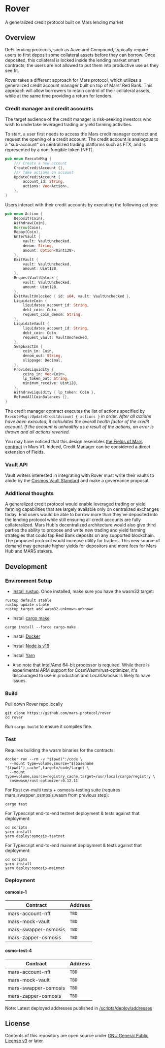 # Rover
A generalized credit protocol built on Mars lending market

## Overview

DeFi lending protocols, such as Aave and Compound, typically require users to first deposit some collateral assets before they can borrow. Once deposited, this collateral is locked inside the lending market smart contracts; the users are not allowed to put them into productive use as they see fit.

Rover takes a different approach for Mars protocol, which utilizes a generalized credit account manager built on top of Mars' Red Bank. This approach will allow borrowers to retain control of their collateral assets, while at the same time providing a return for lenders.

### Credit manager and credit accounts


The target audience of the credit manager is risk-seeking investors who wish to undertake leveraged trading or yield farming activities.

To start, a user first needs to access the Mars credit manager contract and request the opening of a credit account. The credit account is analogous to a "sub-account" on centralized trading platforms such as FTX, and is represented by a non-fungible token (NFT).

```rust
pub enum ExecuteMsg {
    /// Create a new account
    CreateCreditAccount {},
    /// Take actions on account
    UpdateCreditAccount {
        account_id: String,
        actions: Vec<Action>,
    },
}
```

Users interact with their credit accounts by executing the following actions:

```rust
pub enum Action {
    Deposit(Coin),
    Withdraw(Coin),
    Borrow(Coin),
    Repay(Coin),
    EnterVault {
        vault: VaultUnchecked,
        denom: String,
        amount: Option<Uint128>,
    },
    ExitVault {
        vault: VaultUnchecked,
        amount: Uint128,
    },
    RequestVaultUnlock {
        vault: VaultUnchecked,
        amount: Uint128,
    },
    ExitVaultUnlocked { id: u64, vault: VaultUnchecked },
    LiquidateCoin {
        liquidatee_account_id: String,
        debt_coin: Coin,
        request_coin_denom: String,
    },
    LiquidateVault {
        liquidatee_account_id: String,
        debt_coin: Coin,
        request_vault: VaultUnchecked,
    },
    SwapExactIn {
        coin_in: Coin,
        denom_out: String,
        slippage: Decimal,
    },
    ProvideLiquidity {
        coins_in: Vec<Coin>,
        lp_token_out: String,
        minimum_receive: Uint128,
    },
    WithdrawLiquidity { lp_token: Coin },
    RefundAllCoinBalances {},
}
```

The credit manager contract executes the list of actions specified by `ExecuteMsg::UpdateCreditAccount { actions }` in order. *After all actions have been executed, it calculates the overall health factor of the credit account. If the account is unhealthy as a result of the actions, an error is thrown and all actions reverted.*

You may have noticed that this design resembles [the Fields of Mars contract](https://github.com/mars-protocol/fields-of-mars/blob/v1.0.0/packages/fields-of-mars/src/martian_field.rs#L264-L318) in Mars V1. Indeed, Credit Manager can be considered a direct extension of Fields.

### Vault API

Vault writers interested in integrating with Rover must write their vaults
to abide by the [Cosmos Vault Standard](https://github.com/apollodao/cosmos-vault-standard) and
make a governance proposal.

### Additional thoughts

A generalized credit protocol would enable leveraged trading or yield farming capabilities that are largely available only on centralized exchanges today. End users would be able to borrow more than they've deposited into the lending protocol while still ensuring all credit accounts are fully collateralized. Mars Hub's decentralized architecture would also give third parties the ability to propose and write new trading and yield farming strategies that could tap Red Bank deposits on any supported blockchain. The proposed protocol would increase utility for traders. This new source of demand may generate higher yields for depositors and more fees for Mars Hub and MARS stakers.

## Development

### Environment Setup

- [Install rustup](https://rustup.rs/). Once installed, make sure you have the wasm32 target:
```shell
rustup default stable
rustup update stable
rustup target add wasm32-unknown-unknown
```

- Install [cargo make](https://github.com/sagiegurari/cargo-make)

```shell
cargo install --force cargo-make
```

- Install [Docker](https://docs.docker.com/get-docker/)

- Install [Node.js v16](https://github.com/nvm-sh/nvm)

- Install [Yarn](https://classic.yarnpkg.com/lang/en/docs/install/#mac-stable)

- Also note that Intel/Amd 64-bit processor is required. While there is experimental ARM support for CosmWasm/rust-optimizer, it's discouraged to use in production and LocalOsmosis is likely to have issues.

### Build

Pull down Rover repo locally
```shell
git clone https://github.com/mars-protocol/rover
cd rover
```

Run `cargo build` to ensure it compiles fine.


### Test

Requires building the wasm binaries for the contracts:
```shell
docker run --rm -v "$(pwd)":/code \
  --mount type=volume,source="$(basename "$(pwd)")_cache",target=/code/target \
  --mount type=volume,source=registry_cache,target=/usr/local/cargo/registry \
  cosmwasm/rust-optimizer:0.12.11
```

For Rust cw-multi tests + osmosis-testing suite (requires mars_swapper_osmosis.wasm from previous step):
```shell
cargo test
```

For Typescript end-to-end testnet deployment & tests against that deployment:
```shell
cd scripts
yarn install
yarn deploy:osmosis-testnet
```

For Typescript end-to-end mainnet deployment & tests against that deployment:
```shell
cd scripts
yarn install
yarn deploy:osmosis-mainnet
```

### Deployment

#### osmosis-1

| Contract               | Address  |
|------------------------|----------|
| mars-account-nft       | `TBD`    |
| mars-mock-vault        | `TBD`    |
| mars-swapper-osmosis   | `TBD`    |
| mars-zapper-osmosis    | `TBD`    |

#### osmo-test-4

| Contract               | Address  |
|------------------------|----------|
| mars-account-nft       | `TBD`    |
| mars-mock-vault        | `TBD`    |
| mars-swapper-osmosis   | `TBD`    |
| mars-zapper-osmosis    | `TBD`    |

Note: Latest deployed addresses published in [/scripts/deploy/addresses](https://github.com/mars-protocol/rover/tree/master/scripts/deploy/addresses)

## License

Contents of this repository are open source under [GNU General Public License v3](./LICENSE) or later.
